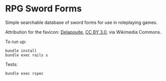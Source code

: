 # RPG Sword Forms

Simple searchable database of sword forms for use in roleplaying games.

Attribution for the favicon: [Delapouite](https://commons.wikimedia.org/wiki/File:61_Glavo_.svg), [CC BY 3.0](https://creativecommons.org/licenses/by/3.0), via Wikimedia Commons.

To run up:

```
bundle install
bundle exec rails s
```

Tests:

`bundle exec rspec`
